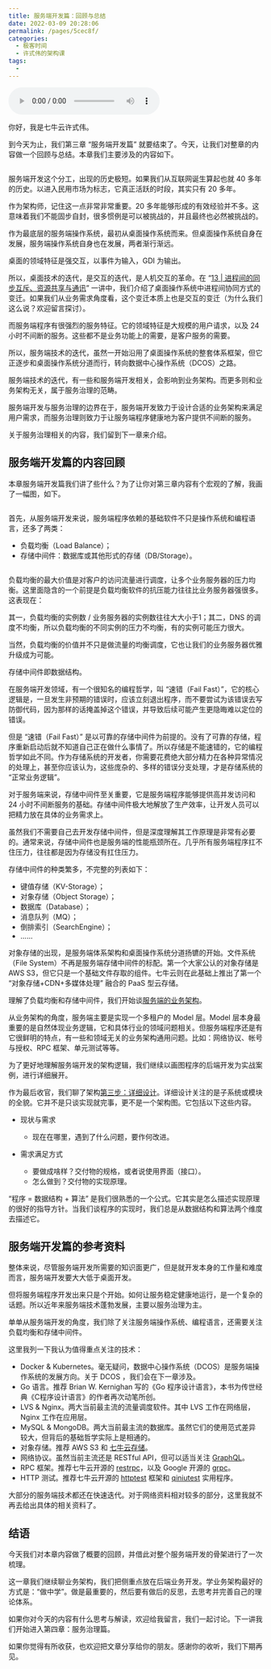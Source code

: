 ```yaml
---
title: 服务端开发篇：回顾与总结
date: 2022-03-09 20:28:06
permalink: /pages/5cec8f/
categories:
  - 极客时间
  - 许式伟的架构课
tags:
  - 
---
```

<audio title="46.服务端开发篇：回顾与总结" src="https://static001.geekbang.org/resource/audio/ee/ef/eebdaefa2fa73984ab37eda345fe43ef.mp3" controls="controls"></audio> 
<p>你好，我是七牛云许式伟。</p><p>到今天为止，我们第三章 “服务端开发篇” 就要结束了。今天，让我们对整章的内容做一个回顾与总结。本章我们主要涉及的内容如下。</p><p><img src="https://static001.geekbang.org/resource/image/c2/74/c27e45e3ed686e4f007b6df957ba1b74.png" alt=""></p><p>服务端开发这个分工，出现的历史极短。如果我们从互联网诞生算起也就 40 多年的历史。以进入民用市场为标志，它真正活跃的时段，其实只有 20 多年。</p><p>作为架构师，记住这一点非常非常重要。20 多年能够形成的有效经验并不多。这意味着我们不能固步自封，很多惯例是可以被挑战的，并且最终也必然被挑战的。</p><p>作为最底层的服务端操作系统，最初从桌面操作系统而来。但桌面操作系统自身在发展，服务端操作系统自身也在发展，两者渐行渐远。</p><p>桌面的领域特征是强交互，以事件为输入，GDI 为输出。</p><p>所以，桌面技术的迭代，是交互的迭代，是人机交互的革命。在 “<a href="https://time.geekbang.org/column/article/97617">13 | 进程间的同步互斥、资源共享与通讯</a>” 一讲中，我们介绍了桌面操作系统中进程间协同方式的变迁。如果我们从业务需求角度看，这个变迁本质上也是交互的变迁（为什么我们这么说？欢迎留言探讨）。</p><p>而服务端程序有很强烈的服务特征。它的领域特征是大规模的用户请求，以及 24 小时不间断的服务。这些都不是业务功能上的需要，是客户服务的需要。</p><p>所以，服务端技术的迭代，虽然一开始沿用了桌面操作系统的整套体系框架，但它正逐步和桌面操作系统分道而行，转向数据中心操作系统（DCOS）之路。</p><!-- [[[read_end]]] --><p>服务端技术的迭代，有一些和服务端开发相关，会影响到业务架构。而更多则和业务架构无关，属于服务治理的范畴。</p><p>服务端开发与服务治理的边界在于，服务端开发致力于设计合适的业务架构来满足用户需求，而服务治理则致力于让服务端程序健康地为客户提供不间断的服务。</p><p>关于服务治理相关的内容，我们留到下一章来介绍。</p><h2>服务端开发篇的内容回顾</h2><p>本章服务端开发篇我们讲了些什么？为了让你对第三章内容有个宏观的了解，我画了一幅图，如下。</p><p><img src="https://static001.geekbang.org/resource/image/0b/7c/0b39991f3d579bccdf331b001cd9247c.png" alt=""></p><p>首先，从服务端开发来说，服务端程序依赖的基础软件不只是操作系统和编程语言，还多了两类：</p><ul>
<li>负载均衡（Load Balance）；</li>
<li>存储中间件：数据库或其他形式的存储（DB/Storage）。</li>
</ul><p><img src="https://static001.geekbang.org/resource/image/d2/91/d2e0682e63b374dde55a1eef79ee5d91.png" alt=""></p><p>负载均衡的最大价值是对客户的访问流量进行调度，让多个业务服务器的压力均衡。这里面隐含的一个前提是负载均衡软件的抗压能力往往比业务服务器强很多。 这表现在：</p><p>其一，负载均衡的实例数 / 业务服务器的实例数往往大大小于1；其二，DNS 的调度不均衡，所以负载均衡的不同实例的压力不均衡，有的实例可能压力很大。</p><p>当然，负载均衡的价值并不只是做流量的均衡调度，它也让我们的业务服务器优雅升级成为可能。</p><p>存储中间件即数据结构。</p><p>在服务端开发领域，有一个很知名的编程哲学，叫 “速错（Fail Fast）”，它的核心逻辑是，一旦发生非预期的错误时，应该立刻退出程序，而不要尝试为该错误去写防御代码，因为那样的话掩盖掉这个错误，并导致后续可能产生更隐晦难以定位的错误。</p><p>但是 “速错（Fail Fast）” 是以可靠的存储中间件为前提的。没有了可靠的存储，程序重新启动后就不知道自己正在做什么事情了。所以存储是不能速错的，它的编程哲学如此不同。作为存储系统的开发者，你需要花费绝大部分精力在各种异常情况的处理上，甚至你应该认为，这些庞杂的、多样的错误分支处理，才是存储系统的 “正常业务逻辑”。</p><p>对于服务端来说，存储中间件至关重要，它是服务端程序能够提供高并发访问和 24 小时不间断服务的基础。存储中间件极大地解放了生产效率，让开发人员可以把精力放在具体的业务需求上。</p><p>虽然我们不需要自己去开发存储中间件，但是深度理解其工作原理是非常有必要的。通常来说，存储中间件也是服务端的性能瓶颈所在。几乎所有服务端程序扛不住压力，往往都是因为存储没有扛住压力。</p><p>存储中间件的种类繁多，不完整的列表如下：</p><ul>
<li>键值存储（KV-Storage）；</li>
<li>对象存储（Object Storage）；</li>
<li>数据库（Database）；</li>
<li>消息队列（MQ）；</li>
<li>倒排索引（SearchEngine）；</li>
<li>......</li>
</ul><p>对象存储的出现，是服务端体系架构和桌面操作系统分道扬镳的开始。文件系统（File System）不再是服务端存储中间件的标配。第一个大家公认的对象存储是 AWS S3，但它只是一个基础文件存取的组件。七牛云则在此基础上推出了第一个 “对象存储+CDN+多媒体处理” 融合的 PaaS 型云存储。</p><p>理解了负载均衡和存储中间件，我们开始谈<a href="https://time.geekbang.org/column/article/134384">服务端的业务架构</a>。</p><p>从业务架构的角度，服务端主要是实现一个多租户的 Model 层。Model 层本身最重要的是自然体现业务逻辑，它和具体行业的领域问题相关。但服务端程序还是有它很鲜明的特点，有一些和领域无关的业务架构通用问题。比如：网络协议、帐号与授权、RPC 框架、单元测试等等。</p><p>为了更好地理解服务端开发的架构逻辑，我们继续以画图程序的后端开发为实战案例，进行详细展开。</p><p>作为最后收官，我们聊了架构<a href="https://time.geekbang.org/column/article/142032">第三步：详细设计</a>。详细设计关注的是子系统或模块的全貌。它并不是只谈实现就完事，更不是一个架构图。它包括以下这些内容。</p><ul>
<li>
<p>现状与需求</p>
<ul>
<li>现在在哪里，遇到了什么问题，要作何改进。</li>
</ul>
</li>
<li>
<p>需求满足方式</p>
<ul>
<li>要做成啥样？交付物的规格，或者说使用界面（接口）。</li>
<li>怎么做到？交付物的实现原理。</li>
</ul>
</li>
</ul><p>“程序 = 数据结构 + 算法” 是我们很熟悉的一个公式。它其实是怎么描述实现原理的很好的指导方针。当我们谈程序的实现时，我们总是从数据结构和算法两个维度去描述它。</p><h2>服务端开发篇的参考资料</h2><p>整体来说，尽管服务端开发所需要的知识面更广，但是就开发本身的工作量和难度而言，服务端开发要大大低于桌面开发。</p><p>但将服务端程序开发出来只是个开始。如何让服务稳定健康地运行，是一个复杂的话题。所以近年来服务端技术蓬勃发展，主要以服务治理为主。</p><p>单单从服务端开发的角度，我们除了关注服务端操作系统、编程语言，还需要关注负载均衡和存储中间件。</p><p>这里我列一下我认为值得重点关注的技术：</p><ul>
<li>Docker &amp; Kubernetes。毫无疑问，数据中心操作系统（DCOS）是服务端操作系统的发展方向。关于 DCOS ，我们会在下一章涉及。</li>
<li>Go 语言。推荐 Brian W. Kernighan 写的《Go 程序设计语言》，本书为传世经典《C程序设计语言》的作者再次动笔所创。</li>
<li>LVS &amp; Nginx。两大当前最主流的流量调度软件。其中 LVS 工作在网络层，Nginx 工作在应用层。</li>
<li>MySQL &amp; MongoDB。两大当前最主流的数据库。虽然它们的使用范式差异较大，但背后的基础哲学实际上是相通的。</li>
<li>对象存储。推荐 AWS S3 和 <a href="//https://www.qiniu.com">七牛云存储</a>。</li>
<li>网络协议。虽然当前主流还是 RESTful API，但可以适当关注 <a href="https://graphql.org">GraphQL</a>。</li>
<li>RPC 框架。推荐七牛云开源的 <a href="https://github.com/qiniu/http">restrpc</a>，以及 Google 开源的 <a href="https://github.com/grpc/grpc-go">grpc</a>。</li>
<li>HTTP 测试。推荐七牛云开源的 <a href="https://github.com/qiniu/httptest">httptest</a> 框架和 <a href="https://github.com/qiniu/qiniutest">qiniutest</a> 实用程序。</li>
</ul><p>大部分的服务端技术都还在快速迭代。对于网络资料相对较多的部分，这里我就不再去给出具体的相关资料了。</p><h2>结语</h2><p>今天我们对本章内容做了概要的回顾，并借此对整个服务端开发的骨架进行了一次梳理。</p><p>这一章我们继续聊业务架构，我们把侧重点放在后端业务开发。学业务架构最好的方式是：“做中学”。做是最重要的，然后要有做后的反思，去思考并完善自己的理论体系。</p><p>如果你对今天的内容有什么思考与解读，欢迎给我留言，我们一起讨论。下一讲我们开始进入第四章：服务治理篇。</p><p>如果你觉得有所收获，也欢迎把文章分享给你的朋友。感谢你的收听，我们下期再见。</p>